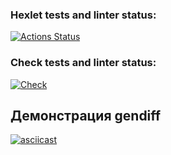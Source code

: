 ### Hexlet tests and linter status:
[![Actions Status](https://github.com/tsoyvit/php-project-48/actions/workflows/hexlet-check.yml/badge.svg)](https://github.com/tsoyvit/php-project-48/actions)
### Check tests and linter status:

[![Check](https://github.com/tsoyvit/php-project-48/actions/workflows/check.yml/badge.svg)](https://github.com/tsoyvit/php-project-48/actions/workflows/check.yml)

## Демонстрация gendiff
[![asciicast](https://asciinema.org/a/Zb8ynsa8aKjUKFqoVOzfp6Qrv.svg)](https://asciinema.org/a/Zb8ynsa8aKjUKFqoVOzfp6Qrv)
